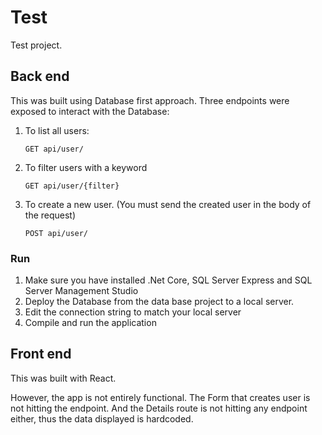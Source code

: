 # Test

Test project. 

## Back end

This was built using Database first approach. Three endpoints were exposed to interact with the Database:

1. To list all users:
    ```
    GET api/user/
    ```

2. To filter users with a keyword
    ```
    GET api/user/{filter}
    ```

3. To create a new user. (You must send the created user in the body of the request)
    ```
    POST api/user/
    ```

### Run 

1. Make sure you have installed .Net Core, SQL Server Express and SQL Server Management Studio
2. Deploy the Database from the data base project to a local server.
3. Edit the connection string to match your local server
3. Compile and run the application

## Front end

This was built with React. 

However, the app is not entirely functional. The Form that creates user is not hitting the endpoint. And the Details route is not hitting any endpoint either, thus the data displayed is hardcoded.

